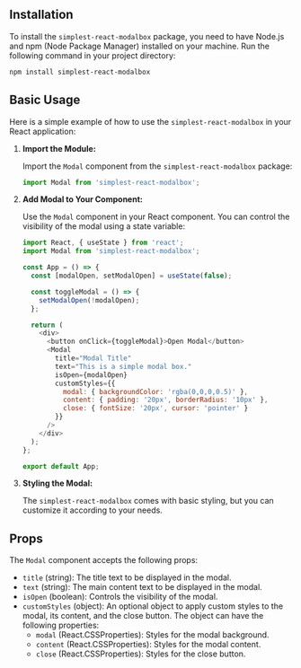 ## Installation

To install the `simplest-react-modalbox` package, you need to have Node.js and npm (Node Package Manager) installed on your machine. Run the following command in your project directory:

```bash
npm install simplest-react-modalbox
```

## Basic Usage

Here is a simple example of how to use the `simplest-react-modalbox` in your React application:

1. **Import the Module:**

   Import the `Modal` component from the `simplest-react-modalbox` package:

   ```javascript
   import Modal from 'simplest-react-modalbox';
   ```

2. **Add Modal to Your Component:**

   Use the `Modal` component in your React component. You can control the visibility of the modal using a state variable:

   ```javascript
   import React, { useState } from 'react';
   import Modal from 'simplest-react-modalbox';

   const App = () => {
     const [modalOpen, setModalOpen] = useState(false);

     const toggleModal = () => {
       setModalOpen(!modalOpen);
     };

     return (
       <div>
         <button onClick={toggleModal}>Open Modal</button>
         <Modal 
           title="Modal Title"
           text="This is a simple modal box."
           isOpen={modalOpen}
           customStyles={{
             modal: { backgroundColor: 'rgba(0,0,0,0.5)' },
             content: { padding: '20px', borderRadius: '10px' },
             close: { fontSize: '20px', cursor: 'pointer' }
           }}
         />
       </div>
     );
   };

   export default App;
   ```

3. **Styling the Modal:**

   The `simplest-react-modalbox` comes with basic styling, but you can customize it according to your needs.

## Props

The `Modal` component accepts the following props:

- `title` (string): The title text to be displayed in the modal.
- `text` (string): The main content text to be displayed in the modal.
- `isOpen` (boolean): Controls the visibility of the modal.
- `customStyles` (object): An optional object to apply custom styles to the modal, its content, and the close button. The object can have the following properties:
  - `modal` (React.CSSProperties): Styles for the modal background.
  - `content` (React.CSSProperties): Styles for the modal content.
  - `close` (React.CSSProperties): Styles for the close button.
